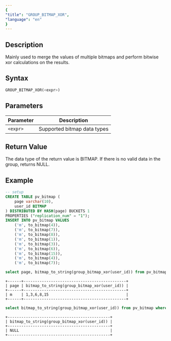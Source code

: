 ```yaml
---
{
"title": "GROUP_BITMAP_XOR",
"language": "en"
}
---
```


## Description

Mainly used to merge the values of multiple bitmaps and perform bitwise xor calculations on the results.

## Syntax

```sql
GROUP_BITMAP_XOR(<expr>)
```

## Parameters

| Parameter | Description |
| -- | -- |
| `<expr>` | Supported bitmap data types |

## Return Value

The data type of the return value is BITMAP. If there is no valid data in the group, returns NULL.

## Example

```sql
-- setup
CREATE TABLE pv_bitmap (
	page varchar(10),
	user_id BITMAP
) DISTRIBUTED BY HASH(page) BUCKETS 1
PROPERTIES ("replication_num" = "1");
INSERT INTO pv_bitmap VALUES
	('m', to_bitmap(4)),
	('m', to_bitmap(7)),
	('m', to_bitmap(8)),
	('m', to_bitmap(1)),
	('m', to_bitmap(3)),
	('m', to_bitmap(6)),
	('m', to_bitmap(15)),
	('m', to_bitmap(4)),
	('m', to_bitmap(7));
```

```sql
select page, bitmap_to_string(group_bitmap_xor(user_id)) from pv_bitmap group by page;
```

```text
+------+---------------------------------------------+
| page | bitmap_to_string(group_bitmap_xor(user_id)) |
+------+---------------------------------------------+
| m    | 1,3,6,8,15                                  |
+------+---------------------------------------------+
```

```sql
select bitmap_to_string(group_bitmap_xor(user_id)) from pv_bitmap where page is null;
```

```text
+---------------------------------------------+
| bitmap_to_string(group_bitmap_xor(user_id)) |
+---------------------------------------------+
| NULL                                        |
+---------------------------------------------+
```
